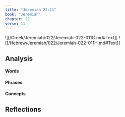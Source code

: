 ```yaml
---
title: "Jeremiah 22:11"
book: "Jeremiah"
chapter: 22
verse: 11
---
```

![[/Greek/Jeremiah/022/Jeremiah-022-011G.md#Text]]
![[/Hebrew/Jeremiah/022/Jeremiah-022-011H.md#Text]]

## Analysis

#### Words

#### Phrases

#### Concepts

## Reflections
